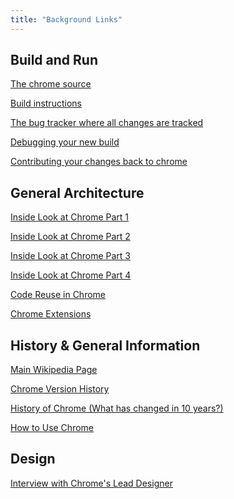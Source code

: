 ```yaml
---
title: "Background Links"
---
```


Build and Run
-------------
[The chrome source](https://chromium.googlesource.com/chromium/src/)

[Build instructions](https://chromium.googlesource.com/chromium/src/+/HEAD/docs/linux_build_instructions.md)

[The bug tracker where all changes are tracked](https://bugs.chromium.org/p/chromium/issues/list)

[Debugging your new build](https://chromium.googlesource.com/chromium/src/+/master/docs/linux_debugging.md)

[Contributing your changes back to chrome](https://dev.chromium.org/developers/contributing-code)


General Architecture
--------------------
[Inside Look at Chrome Part 1](https://developers.google.com/web/updates/2018/09/inside-browser-part1)

[Inside Look at Chrome Part 2](https://developers.google.com/web/updates/2018/09/inside-browser-part2)

[Inside Look at Chrome Part 3](https://developers.google.com/web/updates/2018/09/inside-browser-part3)

[Inside Look at Chrome Part 4](https://developers.google.com/web/updates/2018/09/inside-browser-part4)

[Code Reuse in Chrome](http://www.catonmat.net/blog/code-reuse-in-google-chrome-browser/)

[Chrome Extensions](https://developer.chrome.com/extensions/overview)


History & General Information
-----------------------------
[Main Wikipedia Page](https://en.wikipedia.org/wiki/Google_Chrome)

[Chrome Version History](https://en.wikipedia.org/wiki/Google_Chrome_version_history)

[History of Chrome (What has changed in 10 years?)](https://www.theverge.com/2018/9/2/17811844/google-chrome-browser-10-years-history)

[How to Use Chrome](https://books.google.ca/books?id=GtxePzBpo1AC&printsec=frontcover&dq=google+chrome&hl=en&sa=X&ved=0ahUKEwiwtNGci97dAhUFq1kKHeaSDtgQ6AEIXzAJ#v=onepage&q=google%20chrome&f=false)
 
Design
-------
[Interview with Chrome's Lead Designer](https://www.blog.google/products/chrome/redesigning-chrome-interview-chromes-lead-designer/)